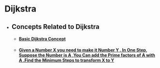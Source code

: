 # Dijkstra

- ## Concepts Related to Dijkstra 

    - #### [Basic Dijkstra Concept](Concepts%20Related%20To%20Dijkstra/Basic%20Dijkstra%20Concept)
    
    - #### [Given a Number X you need to make it Number Y . In One Step, Suppose the Number is A ,You Can add the Prime factors of A with A .Find the Minimum Steps to transform X to Y](Concepts%20Related%20To%20Dijkstra/Given%20a%20Number%20X%20you%20need%20to%20make%20it%20Number%20Y%20.%20In%20One%20Step,%20Suppose%20the%20Number%20is%20A%20,You%20Can%20add%20the%20Prime%20factors%20of%20A%20with%20A%20.Find%20the%20Minimum%20Steps%20to%20transform%20X%20to%20Y)
    
   
   
